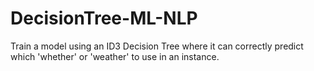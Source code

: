 # DecisionTree-ML-NLP
Train a model using an ID3 Decision Tree where it can correctly predict which 'whether' or 'weather' to use in an instance.
